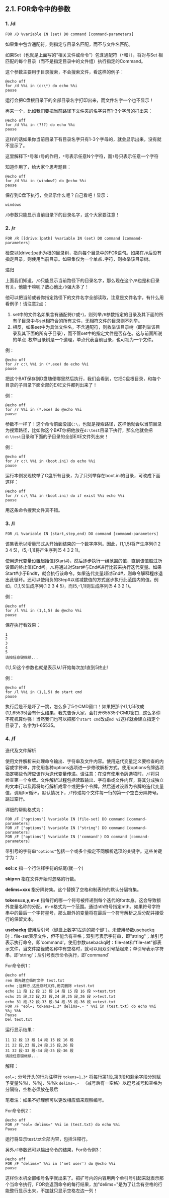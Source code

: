 ## 2.1. FOR命令中的参数

### 1. /d

```
FOR /D %variable IN (set) DO command [command-parameters]
```

如果集中包含通配符，则指定与目录名匹配，而不与文件名匹配。

如果Set（也就是上面写的“相关文件或命令”）包含通配符（`*`和`?`），将对与Set 相匹配的每个目录（而不是指定目录中的文件组）执行指定的Command。

这个参数主要用于目录搜索，不会搜索文件，看这样的例子：

```
@echo off
for /d %%i in (c:\*) do echo %%i
pause
```

运行会把C盘根目录下的全部目录名字打印出来，而文件名字一个也不显示！

再来一个，比如我们要把当前路径下文件夹的名字只有1-3个字母的打出来：

```
@echo off
for /d %%i in (???) do echo %%i
pause
```

这样的话如果你当前目录下有目录名字只有1-3个字母的，就会显示出来，没有就不显示了。

这里解释下`*`号和`?`号的作用，`*`号表示任意N个字符，而`?`号只表示任意一个字符

知道作用了，给大家个思考题目：

```
@echo off
for /d %%i in (window?) do @echo %%i
pause
```

保存到C盘下执行，会显示什么呢？自己看吧！显示：

```
windows
```

`/D`参数只能显示当前目录下的目录名字，这个大家要注意！

### 2. /r

```
FOR /R [[drive:]path] %variable IN (set) DO command [command-parameters]
```

检查以[drive:]path为根的目录树，指向每个目录中的FOR语句。如果在`/R`后没有指定目录，则使用当前目录。如果集仅为一个单点`.`字符，则枚举该目录树。

递归

上面我们知道，`/D`只能显示当前路径下的目录名字，那么现在这个`/R`也是和目录有关，他能干嘛呢？放心他比`/D`强大多了！

他可以把当前或者你指定路径下的文件名字全部读取，注意是文件名字，有什么用看例子！请注意2点：

1. set中的文件名如果含有通配符(`?`或`*`)，则列举`/R`参数指定的目录及其下面的所有子目录中与set相符合的所有文件，无相符文件的目录则不列举。
2. 相反，如果set中为具体文件名，不含通配符，则枚举该目录树（即列举该目录及其下面的所有子目录），而不管set中的指定文件是否存在。这与前面所说的单点`.`枚举目录树是一个道理，单点代表当前目录，也可视为一个文件。

例：

```
@echo off
for /r c:\ %%i in (*.exe) do echo %%i
pause
```

把这个BAT保存到D盘随便哪里然后执行，我们会看到，它把C盘根目录，和每个目录的子目录下面全部的EXE文件都列出来了！

例：

```
@echo off
for /r %%i in (*.exe) do @echo %%i
pause
```

参数不一样了！这个命令前面没加`C:\`，也就是搜索路径，这样他就会以当前目录为搜索路径，比如你这个BAT你把他放在`d:\test`目录下执行，那么他就会把`d:\test`目录和下面的子目录的全部EXE文件列出来！

例：

```
@echo off
for /r c:\ %%i in (boot.ini) do echo %%i
pause
```

运行本例发现枚举了C盘所有目录，为了只列举存在boot.ini的目录，可改成下面这样：

```
@echo off
for /r c:\ %%i in (boot.ini) do if exist %%i echo %%i
pause
```

用这条命令搜索文件真不错。

### 3. /l

```
FOR /L %variable IN (start,step,end) DO command [command-parameters]
```

该集表示以增量形式从开始到结束的一个数字序列。因此，(1,1,5)将产生序列(1 2 3 4 5)，(5,-1,1)将产生序列(5 4 3 2 1)。

使用迭代变量设置起始值(Start#)，然后逐步执行一组范围的值，直到该值超过所设置的终止值(End#)。`/L`将通过对Start#与End#进行比较来执行迭代变量。如果Start#小于End#，就会执行该命令。如果迭代变量超过End#，则命令解释程序退出此循环。还可以使用负的Step#以递减数值的方式逐步执行此范围内的值。例如，(1,1,5)生成序列(1 2 3 4 5)，而(5,-1,1)则生成序列(5 4 3 2 1)。

例：

```
@echo off
for /l %%i in (1,1,5) do @echo %%i
pause
```

保存执行看效果：

```
1
2
3
4
5
请按任意键继续...
```

(1,1,5)这个参数也就是表示从1开始每次加1直到5终止!

例：

```
@echo off
for /l %%i in (1,1,5) do start cmd
pause
```

执行后是不是吓了一跳，怎么多了5个CMD窗口！如果把那个(1,1,5)改成(1,1,65535)会有什么结果，我先告诉大家，会打开65535个CMD窗口...这么多你不死机算你强！当然我们也可以把那个`start cmd`改成`md %i`这样就会建立指定个目录了，名字为1-65535。

### 4. /f

迭代及文件解析

使用文件解析来处理命令输出、字符串及文件内容。使用迭代变量定义要检查的内容或字符串，并使用各种options选项进一步修改解析方式。使用options令牌选项指定哪些令牌应该作为迭代变量传递。请注意：在没有使用令牌选项时，`/F`将只检查第一个令牌。文件解析过程包括读取输出、字符串或文件内容，将其分成独立的文本行以及再将每行解析成零个或更多个令牌。然后通过设置为令牌的迭代变量值，调用for循环。默认情况下，`/F`传递每个文件每一行的第一个空白分隔符号。跳过空行。

详细的帮助格式为：

```
FOR /F ["options"] %variable IN (file-set) DO command [command-parameters]
FOR /F ["options"] %variable IN ("string") DO command [command-parameters]
FOR /F ["options"] %variable IN ('command') DO command [command-parameters]
```

带引号的字符串`"options"`包括一个或多个指定不同解析选项的关键字。这些关键字为：

**eol=c** 指一个行注释字符的结尾(就一个)

**skip=n** 指在文件开始时忽略的行数。

**delims=xxx** 指分隔符集。这个替换了空格和制表符的默认分隔符集。

**tokens=x,y,m-n** 指每行的哪一个符号被传递到每个迭代的for本身。这会导致额外变量名称的分配。m-n格式为一个范围。通过nth符号指定mth。如果符号字符串中的最后一个字符星号，那么额外的变量将在最后一个符号解析之后分配并接受行的保留文本。

**usebackq** 使用后引号（键盘上数字1左边的那个键\`）。未使用参数usebackq 时：file-set表示文件，但不能含有空格；双引号表示字符串，即"string"；单引号表示执行命令，即'command'。使用参数usebackq时：file-set和"file-set"都表示文件，当文件路径或名称中有空格时，就可以用双引号括起来；单引号表示字符串，即'string'；后引号表示命令执行，即\`command\`

For命令例1：

```
@echo off
rem 首先建立临时文件 test.txt
echo ;注释行,这是临时文件,用完删除 >test.txt
echo 11 段 12 段 13 段 14 段 15 段 16 段 >>test.txt
echo 21 段,22 段,23 段,24 段,25 段,26 段 >>test.txt
echo 31 段-32 段-33 段-34 段-35 段-36 段 >>test.txt
FOR /F "eol=; tokens=1,3* delims=,- " %%i in (test.txt) do echo %%i %%j %%k
Pause
Del test.txt
```

运行显示结果：

```
11 12 段 13 段 14 段 15 段 16 段
21 22 段,23 段,24 段,25 段,26 段
31 32 段-33 段-34 段-35 段-36 段
请按任意键继续...
```

解释：

`eol=;` 分号开头的行为注释行
`tokens=1,3*` 将每行第1段,第3段和剩余字段分别赋予变量%%i，%%j，%%k
`delims=,- ` （减号后有一空格）以逗号减号和空格为分隔符，空格必须放在最后

笔者注：如果不好理解可以更改相应值来观察编号。

For命令例2：

```
@echo off
FOR /F "eol= delims=" %%i in (test.txt) do echo %%i
Pause
```

运行将显示test.txt全部内容，包括注释行。

另外`/F`参数还可以输出命令的结果，For命令例3：

```
@echo off
FOR /F "delims=" %%i in ('net user') do @echo %%i
pause
```

这样你本机全部帐号名字就出来了。把扩号内的内容用两个单引号引起来就表示那个当命令执行，FOR会返回命令的每行结果，加"delims="是为了让含有空格的行能整行显示出来，不加就只显示空格左边一列！